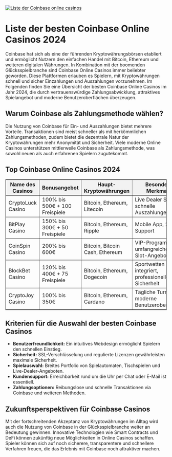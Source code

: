 [![Liste der Coinbase online casinos](https://123-caf.pages.dev/gitsignup.png)](https://vrmoo.ru/Bt82HjjY)

<h1>Liste der besten Coinbase Online Casinos 2024</h1>  <p>Coinbase hat sich als eine der führenden Kryptowährungsbörsen etabliert und ermöglicht Nutzern den einfachen Handel mit Bitcoin, Ethereum und weiteren digitalen Währungen. In Kombination mit der boomenden Glücksspielbranche sind Coinbase Online Casinos immer beliebter geworden. Diese Plattformen erlauben es Spielern, mit Kryptowährungen schnell und sicher Einzahlungen und Auszahlungen vorzunehmen. Im Folgenden finden Sie eine Übersicht der besten Coinbase Online Casinos im Jahr 2024, die durch vertrauenswürdige Zahlungsabwicklung, attraktives Spielangebot und moderne Benutzeroberflächen überzeugen.</p>  <h2>Warum Coinbase als Zahlungsmethode wählen?</h2>  <p>Die Nutzung von Coinbase für Ein- und Auszahlungen bietet mehrere Vorteile. Transaktionen sind meist schneller als mit herkömmlichen Zahlungsmethoden, zudem bietet die dezentrale Natur der Kryptowährungen mehr Anonymität und Sicherheit. Viele moderne Online Casinos unterstützen mittlerweile Coinbase als Zahlungsmethode, was sowohl neuen als auch erfahrenen Spielern zugutekommt.</p>  <h2>Top Coinbase Online Casinos 2024</h2>  <table border="1" cellpadding="8" cellspacing="0" style="border-collapse: collapse; width: 100%;">   <thead>     <tr style="background-color: #f2f2f2;">       <th>Name des Casinos</th>       <th>Bonusangebot</th>       <th>Haupt-Kryptowährungen</th>       <th>Besondere Merkmale</th>     </tr>   </thead>   <tbody>     <tr>       <td>CryptoLuck Casino</td>       <td>100% bis 500€ + 100 Freispiele</td>       <td>Bitcoin, Ethereum, Litecoin</td>       <td>Live Dealer Spiele, schnelle Auszahlungen</td>     </tr>     <tr>       <td>BitPlay Casino</td>       <td>150% bis 300€ + 50 Freispiele</td>       <td>Bitcoin, Ethereum, Ripple</td>       <td>Mobile App, 24/7 Support</td>     </tr>     <tr>       <td>CoinSpin Casino</td>       <td>200% bis 600€</td>       <td>Bitcoin, Bitcoin Cash, Ethereum</td>       <td>VIP-Programm, umfangreiches Slot-Angebot</td>     </tr>     <tr>       <td>BlockBet Casino</td>       <td>120% bis 400€ + 75 Freispiele</td>       <td>Bitcoin, Ethereum, Dogecoin</td>       <td>Sportwetten integriert, professionelle Sicherheit</td>     </tr>     <tr>       <td>CryptoJoy Casino</td>       <td>100% bis 350€</td>       <td>Bitcoin, Ethereum, Cardano</td>       <td>Tägliche Turniere, moderne Benutzeroberfläche</td>     </tr>   </tbody> </table>  <h2>Kriterien für die Auswahl der besten Coinbase Casinos</h2>  <ul>   <li><strong>Benutzerfreundlichkeit:</strong> Ein intuitives Webdesign ermöglicht Spielern den schnellen Einstieg.</li>   <li><strong>Sicherheit:</strong> SSL-Verschlüsselung und regulierte Lizenzen gewährleisten maximale Sicherheit.</li>   <li><strong>Spielauswahl:</strong> Breites Portfolio von Spielautomaten, Tischspielen und Live-Dealer-Angeboten.</li>   <li><strong>Kundensupport:</strong> Erreichbarkeit rund um die Uhr per Chat oder E-Mail ist essentiell.</li>   <li><strong>Zahlungsoptionen:</strong> Reibungslose und schnelle Transaktionen via Coinbase und weiteren Methoden.</li> </ul>  <h2>Zukunftsperspektiven für Coinbase Casinos</h2>  <p>Mit der fortschreitenden Akzeptanz von Kryptowährungen im Alltag wird auch die Nutzung von Coinbase in der Glücksspielbranche weiter an Bedeutung gewinnen. Innovative Technologien wie Smart Contracts und DeFi können zukünftig neue Möglichkeiten in Online Casinos schaffen. Spieler können sich auf noch sicherere, transparentere und schnellere Verfahren freuen, die das Erlebnis mit Coinbase noch attraktiver machen.</p>